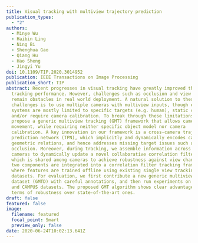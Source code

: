 ```yaml
---
title: Visual tracking with multiview trajectory prediction
publication_types:
  - "2"
authors:
  - Minye Wu
  - Haibin Ling
  - Ning Bi
  - Shenghua Gao
  - Qiang Hu
  - Hao Sheng
  - Jingyi Yu
doi: 10.1109/TIP.2020.3014952
publication: IEEE Transactions on Image Processing
publication_short: TIP
abstract: Recent progresses in visual tracking have greatly improved the
  tracking performance. However, challenges such as occlusion and view change
  remain obstacles in real world deployment. A natural solution to these
  challenges is to use multiple cameras with multiview inputs, though existing
  systems are mostly limited to specific targets (e.g. human), static cameras,
  and/or require camera calibration. To break through these limitations, we
  propose a generic multiview tracking (GMT) framework that allows camera
  movement, while requiring neither specific object model nor camera
  calibration. A key innovation in our framework is a cross-camera trajectory
  prediction network (TPN), which implicitly and dynamically encodes camera
  geometric relations, and hence addresses missing target issues such as
  occlusion. Moreover, during tracking, we assemble information across different
  cameras to dynamically update a novel collaborative correlation filter (CCF),
  which is shared among cameras to achieve robustness against view change. The
  two components are integrated into a correlation filter tracking framework,
  where features are trained offline using existing single view tracking
  datasets. For evaluation, we first contribute a new generic multiview tracking
  dataset (GMTD) with careful annotations, and then run experiments on the GMTD
  and CAMPUS datasets. The proposed GMT algorithm shows clear advantages in
  terms of robustness over state-of-the-art ones.
draft: false
featured: false
image:
  filename: featured
  focal_point: Smart
  preview_only: false
date: 2020-06-24T10:02:13.641Z
---
```

